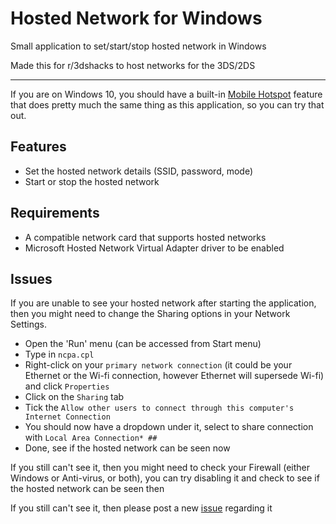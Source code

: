 # Hosted Network for Windows

Small application to set/start/stop hosted network in Windows

Made this for r/3dshacks to host networks for the 3DS/2DS

---

If you are on Windows 10, you should have a built-in [Mobile Hotspot](https://support.microsoft.com/en-us/help/4027762/windows-use-your-pc-as-a-mobile-hotspot) feature that does pretty much the same thing as this application, so you can try that out.

## Features
- Set the hosted network details (SSID, password, mode)
- Start or stop the hosted network

## Requirements

- A compatible network card that supports hosted networks
- Microsoft Hosted Network Virtual Adapter driver to be enabled

## Issues

If you are unable to see your hosted network after starting the application, then you might need to change the Sharing options in your Network Settings.

- Open the 'Run' menu (can be accessed from Start menu)
- Type in `ncpa.cpl`
- Right-click on your `primary network connection` (it could be your Ethernet or the Wi-fi connection, however Ethernet will supersede Wi-fi) and click `Properties`
- Click on the `Sharing` tab
- Tick the `Allow other users to connect through this computer's Internet Connection`
- You should now have a dropdown under it, select to share connection with `Local Area Connection* ##`
- Done, see if the hosted network can be seen now

If you still can't see it, then you might need to check your Firewall (either Windows or Anti-virus, or both), you can try disabling it and check to see if the hosted network can be seen then

If you still can't see it, then please post a new [issue](https://github.com/mineminemine/HostedNetwork/issues) regarding it
